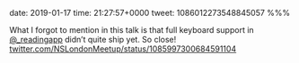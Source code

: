 date: 2019-01-17
time: 21:27:57+0000
tweet: 1086012273548845057
%%%

What I forgot to mention in this talk is that full keyboard support in [@_readingapp](https://twitter.com/_readingapp) didn’t quite ship yet. So close! [twitter.com/NSLondonMeetup/status/1085997300684591104](https://twitter.com/NSLondonMeetup/status/1085997300684591104)
